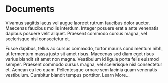 # Documents

Vivamus sagittis lacus vel augue laoreet rutrum faucibus dolor auctor. Maecenas faucibus mollis interdum. Integer posuere erat a ante venenatis dapibus posuere velit aliquet. Praesent commodo cursus magna, vel scelerisque nisl consectetur et.

Fusce dapibus, tellus ac cursus commodo, tortor mauris condimentum nibh, ut fermentum massa justo sit amet risus. Maecenas sed diam eget risus varius blandit sit amet non magna. Vestibulum id ligula porta felis euismod semper. Praesent commodo cursus magna, vel scelerisque nisl consectetur et. Aenean eu leo quam. Pellentesque ornare sem lacinia quam venenatis vestibulum. Curabitur blandit tempus porttitor. Learn More...
